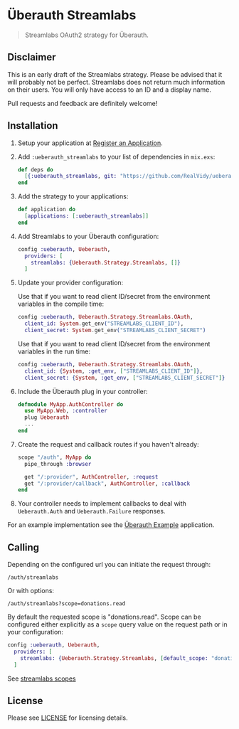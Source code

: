 # Überauth Streamlabs

> Streamlabs OAuth2 strategy for Überauth.

## Disclaimer

This is an early draft of the Streamlabs strategy. Please be advised that it will probably not be perfect.
Streamlabs does not return much information on their users. You will only have access to an ID and a display name.

Pull requests and feedback are definitely welcome!

## Installation

1. Setup your application at [Register an Application](https://streamlabs.com/dashboard/#/apps/register).

1. Add `:ueberauth_streamlabs` to your list of dependencies in `mix.exs`:

    ```elixir
    def deps do
      [{:ueberauth_streamlabs, git: "https://github.com/RealVidy/ueberauth_streamlabs"}]
    end
    ```

1. Add the strategy to your applications:

    ```elixir
    def application do
      [applications: [:ueberauth_streamlabs]]
    end
    ```

1. Add Streamlabs to your Überauth configuration:

    ```elixir
    config :ueberauth, Ueberauth,
      providers: [
        streamlabs: {Ueberauth.Strategy.Streamlabs, []}
      ]
    ```

1.  Update your provider configuration:

    Use that if you want to read client ID/secret from the environment 
    variables in the compile time:

    ```elixir
    config :ueberauth, Ueberauth.Strategy.Streamlabs.OAuth,
      client_id: System.get_env("STREAMLABS_CLIENT_ID"),
      client_secret: System.get_env("STREAMLABS_CLIENT_SECRET")
    ```

    Use that if you want to read client ID/secret from the environment 
    variables in the run time:

    ```elixir
    config :ueberauth, Ueberauth.Strategy.Streamlabs.OAuth,
      client_id: {System, :get_env, ["STREAMLABS_CLIENT_ID"]},
      client_secret: {System, :get_env, ["STREAMLABS_CLIENT_SECRET"]}
    ```

1.  Include the Überauth plug in your controller:

    ```elixir
    defmodule MyApp.AuthController do
      use MyApp.Web, :controller
      plug Ueberauth
      ...
    end
    ```

1.  Create the request and callback routes if you haven't already:

    ```elixir
    scope "/auth", MyApp do
      pipe_through :browser

      get "/:provider", AuthController, :request
      get "/:provider/callback", AuthController, :callback
    end
    ```

1. Your controller needs to implement callbacks to deal with `Ueberauth.Auth` and `Ueberauth.Failure` responses.

For an example implementation see the [Überauth Example](https://github.com/ueberauth/ueberauth_example) application.

## Calling

Depending on the configured url you can initiate the request through:

    /auth/streamlabs

Or with options:

    /auth/streamlabs?scope=donations.read

By default the requested scope is "donations.read". Scope can be configured either explicitly as a `scope` query value on the request path or in your configuration:

```elixir
config :ueberauth, Ueberauth,
  providers: [
    streamlabs: {Ueberauth.Strategy.Streamlabs, [default_scope: "donations.read donations.create"]}
  ]
```

See [streamlabs scopes](https://streamlabs.readme.io/docs/scopes)

## License

Please see [LICENSE](https://github.com/ueberauth/ueberauth_streamlabs/blob/master/LICENSE) for licensing details.

